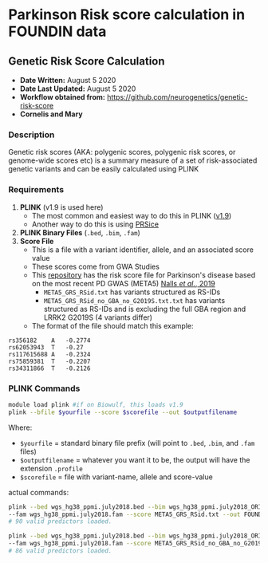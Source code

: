 # Parkinson Risk score calculation in FOUNDIN data

## Genetic Risk Score Calculation

- **Date Written:** August 5 2020
- **Date Last Updated:** August 5 2020
- **Workflow obtained from:** https://github.com/neurogenetics/genetic-risk-score
- **Cornelis and Mary** 

### Description
Genetic risk scores (AKA: polygenic scores, polygenic risk scores, or genome-wide scores etc) is a summary measure of a set of risk-associated genetic variants and can be easily calculated using PLINK

### Requirements 
1. **PLINK** (v1.9 is used here)
	 - The most common and easiest way to do this in PLINK ([v1.9](https://www.cog-genomics.org/plink/1.9/score))
	 - Another way to do this is using [PRSice](https://choishingwan.github.io/PRSice/)
2. **PLINK Binary Files** (`.bed`, `.bim`, `.fam`) 
3. **Score File** 
	- This is a file with a variant identifier, allele, and an associated score value
	- These scores come from GWA Studies 
	- This [repository](https://github.com/neurogenetics/genetic-risk-score) has the risk score file for Parkinson's disease based on the most recent PD GWAS (META5) [Nalls _et al._, 2019](https://pubmed.ncbi.nlm.nih.gov/31701892/)
		- `META5_GRS_RSid.txt` has variants structured as RS-IDs
		- `META5_GRS_RSid_no_GBA_no_G2019S.txt.txt` has variants structured as RS-IDs and is excluding the full GBA region and LRRK2 G2019S (4 variants differ)
	- The format of the file should match this example: 
```
rs356182	A	-0.2774
rs62053943	T	-0.27
rs117615688	A	-0.2324
rs75859381	T	-0.2207
rs34311866	T	-0.2126
```

### PLINK Commands

```bash 
module load plink #if on Biowulf, this loads v1.9
plink --bfile $yourfile --score $scorefile --out $outputfilename
```
Where: 
- `$yourfile` = standard binary file prefix (will point to `.bed`, `.bim`, and `.fam` files)
- `$outputfilename` = whatever you want it to be, the output will have the extension `.profile`
- `$scorefile` = file with variant-name, allele and score-value

actual commands:

```bash
plink --bed wgs_hg38_ppmi.july2018.bed --bim wgs_hg38_ppmi.july2018_ORIGINAL.bim \
--fam wgs_hg38_ppmi.july2018.fam --score META5_GRS_RSid.txt --out FOUNDIN_GRS
# 90 valid predictors loaded.

plink --bed wgs_hg38_ppmi.july2018.bed --bim wgs_hg38_ppmi.july2018_ORIGINAL.bim \
--fam wgs_hg38_ppmi.july2018.fam --score META5_GRS_RSid_no_GBA_no_G2019S.txt --out FOUNDIN_GRS_no_GBA_LRRK2
# 86 valid predictors loaded.
```

